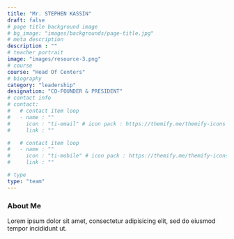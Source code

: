 ```yaml
---
title: "Mr. STEPHEN KASSIN"
draft: false
# page title background image
# bg_image: "images/backgrounds/page-title.jpg"
# meta description
description : ""
# teacher portrait
image: "images/resource-3.png"
# course
course: "Head Of Centers"
# biography
category: "leadership"
designation: "CO-FOUNDER & PRESIDENT"
# contact info
# contact:
#   # contact item loop
#   - name : ""
#     icon : "ti-email" # icon pack : https://themify.me/themify-icons
#     link : ""

#   # contact item loop
#   - name : ""
#     icon : "ti-mobile" # icon pack : https://themify.me/themify-icons
#     link : ""

# type
type: "team"
---
```


### About Me

Lorem ipsum dolor sit amet, consectetur adipisicing elit, sed do eiusmod tempor incididunt ut.
